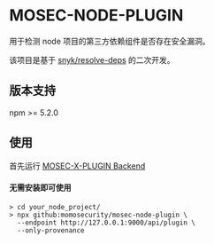 # MOSEC-NODE-PLUGIN

用于检测 node 项目的第三方依赖组件是否存在安全漏洞。

该项目是基于 [snyk/resolve-deps](https://github.com/snyk/resolve-deps.git) 的二次开发。

## 版本支持

npm >= 5.2.0

## 使用

首先运行 [MOSEC-X-PLUGIN Backend](https://github.com/momosecurity/mosec-x-plugin-backend.git)

#### 无需安装即可使用
```
> cd your_node_project/
> npx github:momosecurity/mosec-node-plugin \
  --endpoint http://127.0.0.1:9000/api/plugin \ 
  --only-provenance
```
